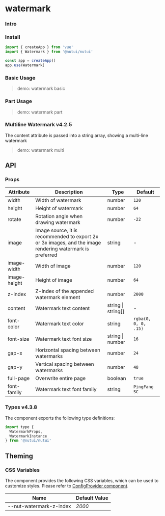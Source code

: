 # watermark

### Intro

### Install

```js
import { createApp } from 'vue'
import { Watermark } from '@nutui/nutui'

const app = createApp()
app.use(Watermark)
```

### Basic Usage

> demo: watermark basic

### Part Usage

> demo: watermark part

### Multiline Watermark v4.2.5

The content attribute is passed into a string array, showing a multi-line watermark

> demo: watermark multi

## API

### Props

| Attribute | Description | Type | Default |
| --- | --- | --- | --- |
| width | Width of watermark | number | `120` |
| height | Height of watermark | number | `64` |
| rotate | Rotation angle when drawing watermark | number | `-22` |
| image | Image source, it is recommended to export 2x or 3x images, and the image rendering watermark is preferred | string | - |
| image-width | Width of image | number | `120` |
| image-height | Height of image | number | `64` |
| z-index | Z-index of the appended watermark element | number | `2000` |
| content | Watermark text content | string \| string[] | - |
| font-color | Watermark text color | string | `rgba(0, 0, 0, .15)` |
| font-size | Watermark text font size | string \| number | `16` |
| gap-x | Horizontal spacing between watermarks | number | `24` |
| gap-y | Vertical spacing between watermarks | number | `48` |
| full-page | Overwrite entire page | boolean | `true` |
| font-family | Watermark text font family | string | `PingFang SC` |

### Types v4.3.8

The component exports the following type definitions:

```js
import type {
  WatermarkProps,
  WatermarkInstance
} from '@nutui/nutui'
```

## Theming

### CSS Variables

The component provides the following CSS variables, which can be used to customize styles. Please refer to [ConfigProvider component](#/en-US/component/configprovider).

| Name | Default Value |
| --- | --- |
| --nut-watermark-z-index | _2000_ |
